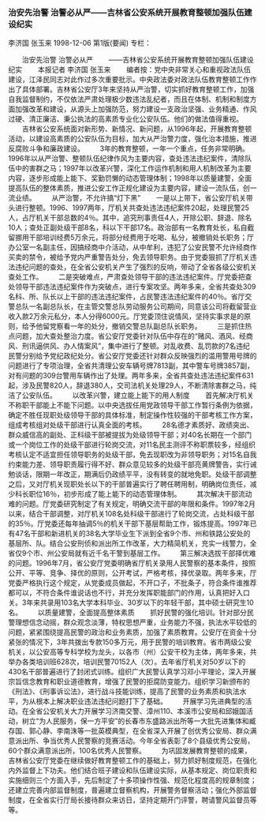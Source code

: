 ### 治安先治警  治警必从严——吉林省公安系统开展教育整顿加强队伍建设纪实
李济国  张玉来
1998-12-06
第1版(要闻)
专栏：

　　治安先治警  治警必从严
　　——吉林省公安系统开展教育整顿加强队伍建设纪实
　　本报记者  李济国  张玉来
　　编者按：党中央非常关心和重视政法队伍建设，江泽民同志对此作过多次重要批示。中央政法委对政法队伍教育整顿工作作出了具体部署。吉林省公安厅3年来坚持从严治警，切实抓好教育整顿工作，加强自我监督制约，不仅依法严肃处理极少数违法乱纪者，而且在体制、机制和制度方面加强改革和建设，从源头上加强防范，努力建设一支政治坚强、业务精通、作风过硬、清正廉洁、秉公执法的高素质专业化公安队伍。他们的做法值得重视。
　　吉林省公安系统面对新形势、新情况、新问题，从1996年起，开展教育整顿活动，以建设高素质的公安队伍为目标，加大从严治警力度，强化治本措施，推进反腐败斗争和廉政建设。
　　3年的教育整顿，一年一个重点，任务非常明确。1996年以从严治警、整顿队伍纪律作风为主要内容，查处违法违纪案件，清除队伍中的害群之马；1997年以改革兴警，深化工作运作机制和用人机制改革为主要内容，逐步形成能上能下、奖勤罚懒的动态管理体制；1998年以质量建警，全面提高队伍的整体素质，推进公安工作正规化建设为主要内容，建设一流队伍，创一流业绩。
　　从严治警，不允许搞“灯下黑”
　　一是以上带下，省公安厅机关带头进行整顿。1996、1997两年，厅机关共查处违法违纪案件20起，处理民警25人，占厅机关干部总数的4％。其中，追究刑事责任4人，开除公职、辞退、除名10人；查处正副处级干部8名，科以下干部17名。政治部有一名教育处长，私自截留挪用干部培训经费5万余元，将部分经费用于吃喝、私分，被撤销处长职务；厅办公室一名副主任，因搞经商中介活动，从中牟利，违犯了公安民警不允许经商作买卖的禁令，被给予党内严重警告处分，免去领导职务。由于党委狠抓了厅机关违法违纪问题的查处，在全省公安机关产生了强烈的反响，带动了全省各级公安机关查处工作。
　　二是突破难点，严肃查处领导干部的违法违纪案件。厅党委把查处领导干部违法违纪案件作为突破点，进行专案攻坚。两年多来，全省共查处309名科、所、队长以上干部的违法违纪案件，占民警违法违纪案件的40％。省厅交警总队一名副总队长，在主管交警总队劳动服务公司期间，同意该公司将截留营业收入款2万余元私分，本人分得6000元。厅党委顶住说情风，坚持实事求是的原则，给予他留党察看一年的处分，撤销交警总队副总队长职务。
　　三是抓住热点问题，加大查处整治力度。省公安厅党委针对队伍中存在的“赌风、酒风、经商风、刑讯逼供风、办人情案风”，集中进行了整顿。对乱收费、乱罚款的7名违纪民警分别给予党纪政纪处分。省公安厅党委还针对群众反映强烈的滥用警用号牌的问题进行了专项治理，全省共清理公安车辆号牌7813副，其中警车号牌3857副，对有问题的309台警用车辆作出了处理。两年多来，全省共查处违法违纪案件631起，涉及民警820人，辞退380人，交司法机关处理29人，不断清除害群之马，纯洁了公安队伍。
　　以改革兴警，建立能上能下的用人制度
　　首先解决厅机关不称职干部能上不能下问题。以中央选拔任用党政领导干部工作暂行条例为依据，确定不胜任现职处级领导干部的具体标准，制定操作性较强的干部考核工作方案，组成考核组对处级干部进行认真全面的考核。
　　28名德才素质好、政绩突出、群众威信高的副处、正科级干部被提拔为处级领导干部；对40名长期在一个部门或一个岗位工作的处级干部进行轮岗交流，对11名民主测评不称职票较多，经组织考核认定不适宜担任领导职务的处级干部，免去现职改为非领导职务；对15名自我约束能力差、领导职责履行得不好、群众意见较多的处级干部亮黄牌警告，实行诫勉谈话，限期一年改正，期满后仍政绩平平，没有转变的就地免职。处级干部调整之后，又对厅机关现职处长以下的干部普遍实行了聘任聘用制，明确岗位责任，减少科长职位16％，初步形成了能上能下的动态管理体制。
　　其次解决干部流动难的问题。厅党委研究制定了有关规定，明确交流干部的年限和条件。1997年2月以来，结合干部调整，对厅机关108名处科级干部进行了轮岗交流，占处科级干部的35％。厅党委还每年抽调5％的机关干部下基层帮助工作，锻炼提高。1997年已有47名干部和新进机关的38名大学毕业生下派到全省9个市、州和铁路公安处的基层所、队。结合公安刑侦和派出所工作改革，大力精简机关，充实一线警力，全省仅9个市、州公安局就有近千名干警到基层工作。
　　第三解决选拔干部择优难的问题。1996年7月，省公安厅党委明确省厅机关录用人民警察的基本条件，按照公开、平等、竞争、择优的原则，公开考试，严格考核，择优录取。两年多来，厅党委严格执行这个规定，从党委成员做起，不开口子，不批条子，符合条件谁推荐都可以，不符合条件谁说话也不行，并充分发挥职能部门的作用，认真把好入口关。3年来共录用103名大学本科毕业、30岁以下的年轻干部，其中硕士研究生10名。
　　以质量建警，全面提高整体素质
　　抓好民警的强化培训。针对部分民警理想信念动摇，群众观念淡薄，特权思想严重，业务能力不强，执法水平较低的问题，紧紧围绕提高民警的政治和业务素质，加强了素质教育。公安厅在资金十分紧张的情况下，3年共拨出专款150多万元，用于民警的培训教育。省市两级公安机关，以公安高等专科学校为龙头，以各市（州）公安干校为主体，两年多来，共举办各类培训班628次，培训民警70152人（次）。去年省厅机关对50岁以下的430名干部普遍进行了封闭式训练。组织广大民警认真学习邓小平理论，深入开展宗旨信念教育和职业道德教育，增强了民警的拒腐防变能力。组织学习新颁布的《刑法》、《刑事诉讼法》，进行战斗技能训练，提高了民警的业务素质和执法水平，为从根本上解决职业违法违纪问题打下了基础。
　　开展学习先进典型的活动。在全省公安机关大力开展学习济南交警、漳州110、本溪市公安局和邱娥国活动，树立“为人民服务，保一方平安”的长春市东盛路派出所等一大批先进集体和臧存国、郭心静、李南洙等一批英模典型，在全省深入开展了创优秀公安局、群众满意派出所、争当优秀人民警察的竞赛活动。今年全省表彰了8个县级优秀公安局，60个群众满意派出所，100名优秀人民警察。
　　为巩固发展教育整顿的成果，吉林省公安厅党委在继续做好教育整顿工作的基础上，努力抓好制度规范，在强化内外监督上下功夫。他们结合班子建设和队伍建设实际，从基本规定、岗位职责和实施细则三个方面入手，先后制定了十多项操作性强、规范化程度高的规章制度；还建立完善内部监督制度，普遍建立督察机构，开展警务督察活动；强化外部监督制度，在全省实行厅局长接待群众来访日，坚持定期开门评警，聘请警风监督员等等。
